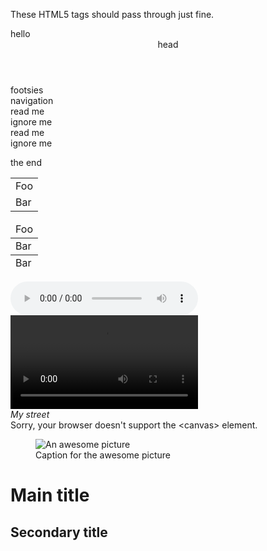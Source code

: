 
These HTML5 tags should pass through just fine.

<section>hello</section>
<header>head</header>
<footer>footsies</footer>
<nav>navigation</nav>
<article>read me</article>
<aside>ignore me</aside>
<article>read
me</article>
<aside>
ignore me
</aside>

the end

<table class="test">
    <tr>
        <td>Foo</td>
    </tr>
    <tr>
        <td>Bar</td>
    </tr>
</table>

<table class="test">
    <thead>
        <tr>
            <td>Foo</td>
        </tr>
    </thead>
    <tr>
        <td>Bar</td>
    </tr>
    <tfoot>
        <tr>
            <td>Bar</td>
        </tr>
    </tfoot>
</table>

<audio class="podcastplayer" controls>
    <source src="foobar.mp3" type="audio/mp3" preload="none"></source>
    <source src="foobar.off" type="audio/ogg" preload="none"></source>
</audio>

<video src="foo.ogg">
    <track kind="subtitles" src="foo.en.vtt" srclang="en" label="English">
    <track kind="subtitles" src="foo.sv.vtt" srclang="sv" label="Svenska">
</video>

<address>My street</address>

<canvas id="canvas" width="300" height="300">
    Sorry, your browser doesn't support the &lt;canvas&gt; element.
</canvas>

<figure>
    <img src="mypic.png" alt="An awesome picture">
    <figcaption>Caption for the awesome picture</figcaption>
</figure>

<hgroup>
  <h1>Main title</h1>
  <h2>Secondary title</h2>
</hgroup>

<output name="result"></output>